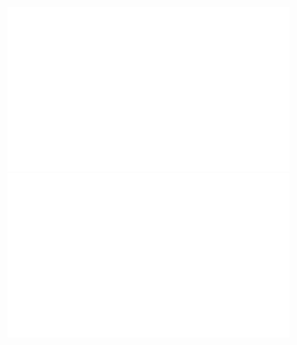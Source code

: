 ![](https://raw.githubusercontent.com/ImoutoChan/github-stats/master/generated/languages.svg#gh-dark-mode-only)
![](https://raw.githubusercontent.com/ImoutoChan/github-stats/master/generated/overview.svg#gh-dark-mode-only)

<!--
**ImoutoChan/ImoutoChan** is a ✨ _special_ ✨ repository because its `README.md` (this file) appears on your GitHub profile.

Here are some ideas to get you started:

- 🔭 I’m currently working on ...
- 🌱 I’m currently learning ...
- 👯 I’m looking to collaborate on ...
- 🤔 I’m looking for help with ...
- 💬 Ask me about ...
- 📫 How to reach me: ...
- 😄 Pronouns: ...
- ⚡ Fun fact: ...
-->
